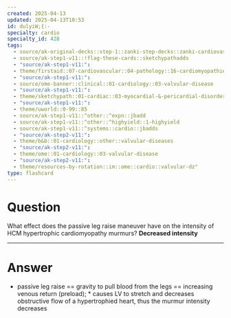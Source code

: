 ```yaml
---
created: 2025-04-13
updated: 2025-04-13T10:53
id: dulyiW;{:-
specialty: cardio
specialty_id: 428
tags:
  - source/ak-original-decks::step-1::zanki-step-decks::zanki-cardiovascular::cardio-pathology
  - source/ak-step1-v11::!flag-these-cards::sketchypathadds
  - "source/ak-step1-v11:": 
  - theme/firstaid::07-cardiovascular::04-pathology::16-cardiomyopathies::hypertrophic-obstructive-cardiomyopathy
  - "source/ak-step1-v11:": 
  - source/ome-banner::clinical::01-cardiology::03-valvular-disease
  - "source/ak-step1-v11:": 
  - theme/sketchypath::01-cardiac::03-myocardial-&-pericardial-disorders::02-hypertrophic-cardiomyopathy
  - "source/ak-step1-v11:": 
  - theme/uworld::0-99::85
  - source/ak-step1-v11::^other::^expn::jbadd
  - source/ak-step1-v11::^other::^highyield::1-highyield
  - source/ak-step1-v11::^systems::cardio::jbadds
  - "source/ak-step2-v11:": 
  - theme/b&b::01-cardiology::other::valvular-diseases
  - "source/ak-step2-v11:": 
  - theme/ome::01-cardiology::03-valvular-disease
  - "source/ak-step2-v11:": 
  - theme/resources-by-rotation::im::ome::cardio::valvular-dz"
type: flashcard
---
```


# Question
What effect does the passive leg raise maneuver have on the intensity of HCM hypertrophic cardiomyopathy murmurs?   **Decreased intensity**

---

# Answer
* passive leg raise == gravity to pull blood from the legs == increasing venous return (preload);    * causes LV to stretch and decreases obstructive flow of a hypertrophied heart, thus the murmur intensity decreases